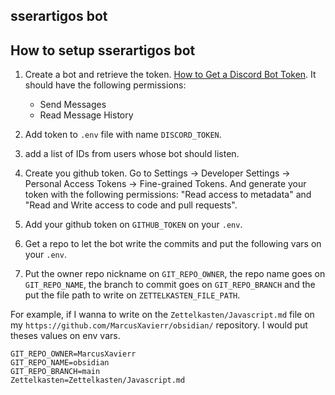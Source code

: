 ## sserartigos bot

## How to setup sserartigos bot

1. Create a bot and retrieve the token. [How to Get a Discord Bot Token](https://www.writebots.com/discord-bot-token/). It should have the following permissions:

   - Send Messages
   - Read Message History

2. Add token to `.env` file with name `DISCORD_TOKEN`.
3. add a list of IDs from users whose bot should listen.
4. Create you github token. Go to Settings -> Developer Settings -> Personal Access Tokens -> Fine-grained Tokens. And generate your token with the following permissions: "Read access to metadata" and "Read and Write access to code and pull requests".
5. Add your github token on `GITHUB_TOKEN` on your `.env`.
6. Get a repo to let the bot write the commits and put the following vars on your `.env`.
7. Put the owner repo nickname on `GIT_REPO_OWNER`, the repo name goes on `GIT_REPO_NAME`, the branch to commit goes on `GIT_REPO_BRANCH` and the put the file path to write on `ZETTELKASTEN_FILE_PATH`.

For example, if I wanna to write on the `Zettelkasten/Javascript.md` file on my `https://github.com/MarcusXavierr/obsidian/` repository. I would put theses values on env vars.

```env
GIT_REPO_OWNER=MarcusXavierr
GIT_REPO_NAME=obsidian
GIT_REPO_BRANCH=main
Zettelkasten=Zettelkasten/Javascript.md
```
